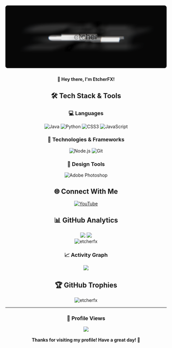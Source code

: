 <h1 align="center">
  <img src="projectInfo/banner.png" alt="EtcherFX Banner" width="850">
</h1>

<div align="center">

**👋 Hey there, I'm EtcherFX!**

</div>

<div align="center">

## 🛠️ Tech Stack & Tools

<div align="center">

### 💻 Languages

![Java](https://img.shields.io/badge/java-%23ED8B00.svg?style=for-the-badge&logo=openjdk&logoColor=white)
![Python](https://img.shields.io/badge/python-%233776AB.svg?style=for-the-badge&logo=python&logoColor=white)
![CSS3](https://img.shields.io/badge/css3-%231572B6.svg?style=for-the-badge&logo=css3&logoColor=white)
![JavaScript](https://img.shields.io/badge/javascript-%23323330.svg?style=for-the-badge&logo=javascript&logoColor=%23F7DF1E)

### 🔧 Technologies & Frameworks

![Node.js](https://img.shields.io/badge/node.js-6DA55F?style=for-the-badge&logo=node.js&logoColor=white)
![Git](https://img.shields.io/badge/git-%23F05033.svg?style=for-the-badge&logo=git&logoColor=white)

### 🎨 Design Tools

![Adobe Photoshop](https://img.shields.io/badge/adobe%20photoshop-%2331A8FF.svg?style=for-the-badge&logo=adobe%20photoshop&logoColor=white)

</div>

## 🌐 Connect With Me

<div align="center">

[![YouTube](https://img.shields.io/badge/YouTube-%23FF0000.svg?style=for-the-badge&logo=YouTube&logoColor=white)](https://www.youtube.com/@etcherfx)

</div>

## 📊 GitHub Analytics

<div align="center">
  <img height="180em" src="https://github-readme-stats.vercel.app/api?username=etcherfx&show_icons=true&theme=tokyonight&include_all_commits=true&count_private=true"/>
  <img height="180em" src="https://github-readme-stats.vercel.app/api/top-langs/?username=etcherfx&layout=compact&langs_count=8&theme=tokyonight"/>
</div>

<div align="center">
  <img src="https://github-readme-streak-stats.herokuapp.com/?user=etcherfx&theme=tokyonight" alt="etcherfx" />
</div>

### 📈 Activity Graph

<div align="center">
  <img src="https://github-readme-activity-graph.vercel.app/graph?username=etcherfx&theme=tokyo-night&hide_border=true" />
</div>

## 🏆 GitHub Trophies

<div align="center">
  <img src="https://github-profile-trophy.vercel.app/?username=etcherfx&theme=tokyonight&no-frame=true&no-bg=true&row=1&column=7" alt="etcherfx" />
</div>

---

<div align="center">

### 👀 Profile Views

![](https://komarev.com/ghpvc/?username=etcherfx&label=Profile%20views&color=0891b2&style=flat)

**Thanks for visiting my profile! Have a great day! 🚀**

</div>
